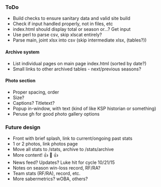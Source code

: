 ### ToDo
- Build checks to ensure sanitary data and valid site build
- Check if input handled properly, not in files, etc
- index.html should display total or season or...?  Get input
- Use perl to parse csv, skip xlscat entirely?
- Parse main, joint xlsx into csv (skip intermediate xlsx, (tables?))
#### Archive system
- List individual pages on main page index.html (sorted by date?)
- Small links to other archived tables - next/previous seasons?
#### Photo section
- Proper spacing, order
- Size?
- Captions?  Titletext?
- Popup in-window, with text (kind of like KSP historian or something)
- Peruse gh for good photo gallery options
### Future design
- Front with brief splash, link to current/ongoing past stats
- 1 or 2 photos, link photos page
- Move all stats to /stats, archive to /stats/archive
- More content! :+1: :100: :+1:
- News feed? Updates?  Luke hit for cycle 10/21/15
- Notes on season win-loss record, RF/RA?
- Team stats (RF/RA), record, etc.
- More sabermetrics?  wOBA, others?
